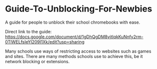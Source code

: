 # Guide-To-Unblocking-For-Newbies
A guide for people to unblock their school chromebooks with ease.

Direct link to the guide: https://docs.google.com/document/d/1gDhQgDM8vjtIqkKuNnfy2rm-0TlWELfsIeYI209I1Xk/edit?usp=sharing

Many schools use ways of restricting access to websites such as games and sites. There are many methods schools use to achieve this, be it network blocking or extensions.
